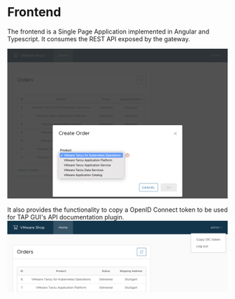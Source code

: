 # Frontend

The frontend is a Single Page Application implemented in Angular and Typescript.
It consumes the REST API exposed by the gateway.

![frontend-create-order.png](frontend-create-order.png)

It also provides the functionality to copy a OpenID Connect token to be used for TAP GUI's API documentation plugin.
![frontend-copy-token.png](frontend-copy-token.png)

